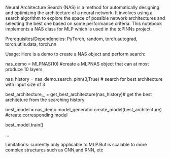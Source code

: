 Neural Architecture Search (NAS) is a method for automatically designing and optimizing the architecture of a neural network. It involves using a search algorithm to explore the space of possible network architectures and selecting the best one based on some performance criteria. This notebook implements a NAS class for MLP which is used in the tcPINNs project.

Prerequisites/Dependencies: PyTorch, random, torch.autograd, torch.utils.data, torch.nn

Usage: Here is a demo to create a NAS object and perform search:

nas_demo = MLPNAS(10) #create a MLPNAS object that can at most produce 10 layers

nas_history = nas_demo.search_pinn(3,True) # search for best architecture with input size of 3

best_architecture,_ = get_best_architecture(nas_history)# get the best architeture from the searching history

best_model = nas_demo.model_generator.create_model(best_architecture) #create corresponding model

best_model.train()

...

Limitations: currently only applicable to MLP.But is scalable to more complex structures such as CNN,and RNN, etc

